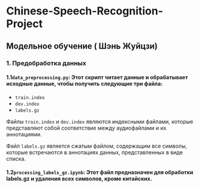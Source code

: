 # Chinese-Speech-Recognition-Project
## Модельное обучение ( Шэнь Жуйцзи)

### 1. Предобработка данных

#### 1.1`data_preprocessing.py`: Этот скрипт читает данные и обрабатывает исходные данные, чтобы получить следующие три файла:

- `train.index`
- `dev.index`
- `labels.gz`

Файлы `train.index` и `dev.index` являются индексными файлами, которые представляют собой соответствие между аудиофайлами и их аннотациями.

Файл `labels.gz` является сжатым файлом, содержащим все символы, которые встречаются в аннотациях данных, представленных в виде списка.

#### 1.2`processing_labels_gz.ipynb`: Этот файл предназначен для обработки labels.gz и удаления всех символов, кроме китайских.
